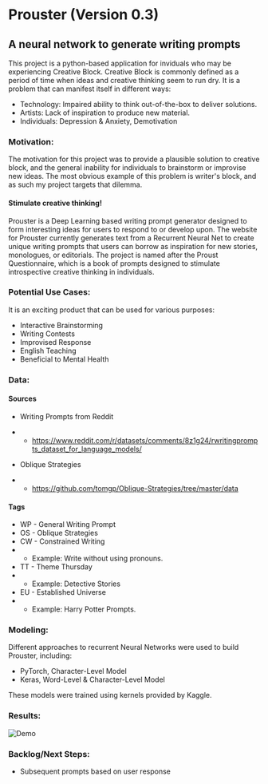 # Prouster (Version 0.3)
## A neural network to generate writing prompts

This project is a python-based application for inviduals who may be experiencing Creative Block.
Creative Block is commonly defined as a period of time when ideas and creative thinking seem to run dry. It is a problem that can manifest itself in different ways:

* Technology: Impaired ability to think out-of-the-box to deliver solutions.
* Artists: Lack of inspiration to produce new material.
* Individuals:  Depression & Anxiety, Demotivation

### Motivation:
The motivation for this project was to provide a plausible solution to creative block, and the general inability for individuals to brainstorm or improvise new ideas. The most obvious example of this problem is writer's block, and as such my project targets that dilemma. 

#### Stimulate creative thinking!
Prouster is a Deep Learning based writing prompt generator designed to form interesting ideas for users to respond to or develop upon.
The website for Prouster currently generates text from a Recurrent Neural Net to create unique writing prompts that users can borrow as inspiration for new stories, monologues, or editorials. 
The project is named after the Proust Questionnaire, which is a book of prompts designed to stimulate introspective creative thinking in individuals.

### Potential Use Cases:
It is an exciting product that can be used for various purposes:
* Interactive Brainstorming
* Writing Contests
* Improvised Response
* English Teaching
* Beneficial to Mental Health

### Data:

#### Sources

* Writing Prompts from Reddit
* * https://www.reddit.com/r/datasets/comments/8z1g24/rwritingprompts_dataset_for_language_models/

* Oblique Strategies
* * https://github.com/tomgp/Oblique-Strategies/tree/master/data

#### Tags
* WP - General Writing Prompt
* OS - Oblique Strategies
* CW - Constrained Writing
* * Example: Write without using pronouns.
* TT - Theme Thursday
* * Example: Detective Stories
* EU - Established Universe
* * Example: Harry Potter Prompts.

### Modeling:
Different approaches to recurrent Neural Networks were used to build Prouster, including:

* PyTorch, Character-Level Model
* Keras, Word-Level & Character-Level Model

These models were trained using kernels provided by Kaggle. 

### Results:
![Demo](https://raw.githubusercontent.com/ander265/prouster/master/Prompt.png)


### Backlog/Next Steps:
* Subsequent prompts based on user response
